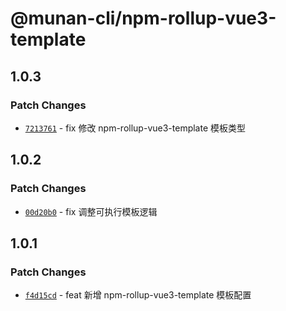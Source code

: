# @munan-cli/npm-rollup-vue3-template

## 1.0.3

### Patch Changes

- [`7213761`](https://github.com/MuNan777/munan-cli/commit/721376153fab3b584f1bd2a60913a60b0b84b8a9) - fix 修改 npm-rollup-vue3-template 模板类型

## 1.0.2

### Patch Changes

- [`00d20b0`](https://github.com/MuNan777/munan-cli/commit/00d20b097be983c727d6cce81cc6e7734502f3af) - fix 调整可执行模板逻辑

## 1.0.1

### Patch Changes

- [`f4d15cd`](https://github.com/MuNan777/munan-cli/commit/f4d15cdc94efe93c5484dbd5cdd4ffc3811caca7) - feat 新增 npm-rollup-vue3-template 模板配置
